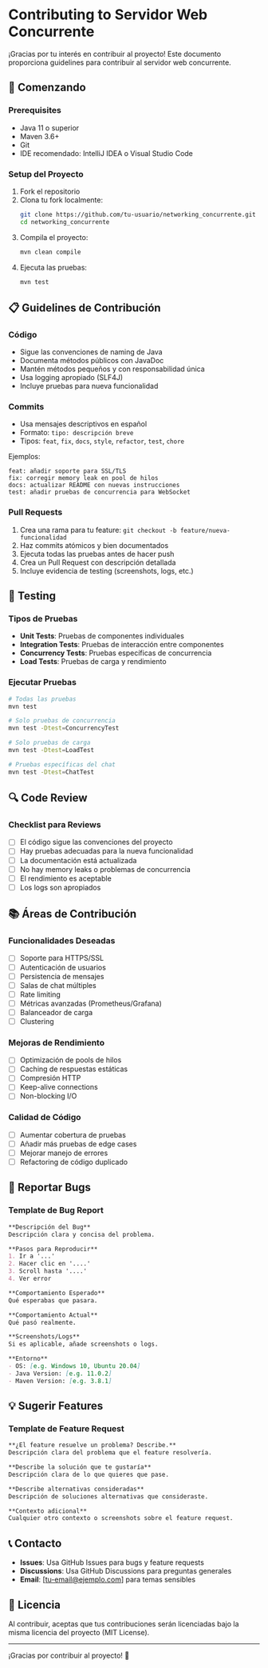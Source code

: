 # Contributing to Servidor Web Concurrente

¡Gracias por tu interés en contribuir al proyecto! Este documento proporciona guidelines para contribuir al servidor web concurrente.

## 🚀 Comenzando

### Prerequisites
- Java 11 o superior
- Maven 3.6+
- Git
- IDE recomendado: IntelliJ IDEA o Visual Studio Code

### Setup del Proyecto
1. Fork el repositorio
2. Clona tu fork localmente:
   ```bash
   git clone https://github.com/tu-usuario/networking_concurrente.git
   cd networking_concurrente
   ```
3. Compila el proyecto:
   ```bash
   mvn clean compile
   ```
4. Ejecuta las pruebas:
   ```bash
   mvn test
   ```

## 📋 Guidelines de Contribución

### Código
- Sigue las convenciones de naming de Java
- Documenta métodos públicos con JavaDoc
- Mantén métodos pequeños y con responsabilidad única
- Usa logging apropiado (SLF4J)
- Incluye pruebas para nueva funcionalidad

### Commits
- Usa mensajes descriptivos en español
- Formato: `tipo: descripción breve`
- Tipos: `feat`, `fix`, `docs`, `style`, `refactor`, `test`, `chore`

Ejemplos:
```
feat: añadir soporte para SSL/TLS
fix: corregir memory leak en pool de hilos
docs: actualizar README con nuevas instrucciones
test: añadir pruebas de concurrencia para WebSocket
```

### Pull Requests
1. Crea una rama para tu feature: `git checkout -b feature/nueva-funcionalidad`
2. Haz commits atómicos y bien documentados
3. Ejecuta todas las pruebas antes de hacer push
4. Crea un Pull Request con descripción detallada
5. Incluye evidencia de testing (screenshots, logs, etc.)

## 🧪 Testing

### Tipos de Pruebas
- **Unit Tests**: Pruebas de componentes individuales
- **Integration Tests**: Pruebas de interacción entre componentes
- **Concurrency Tests**: Pruebas específicas de concurrencia
- **Load Tests**: Pruebas de carga y rendimiento

### Ejecutar Pruebas
```bash
# Todas las pruebas
mvn test

# Solo pruebas de concurrencia
mvn test -Dtest=ConcurrencyTest

# Solo pruebas de carga
mvn test -Dtest=LoadTest

# Pruebas específicas del chat
mvn test -Dtest=ChatTest
```

## 🔍 Code Review

### Checklist para Reviews
- [ ] El código sigue las convenciones del proyecto
- [ ] Hay pruebas adecuadas para la nueva funcionalidad
- [ ] La documentación está actualizada
- [ ] No hay memory leaks o problemas de concurrencia
- [ ] El rendimiento es aceptable
- [ ] Los logs son apropiados

## 📚 Áreas de Contribución

### Funcionalidades Deseadas
- [ ] Soporte para HTTPS/SSL
- [ ] Autenticación de usuarios
- [ ] Persistencia de mensajes
- [ ] Salas de chat múltiples
- [ ] Rate limiting
- [ ] Métricas avanzadas (Prometheus/Grafana)
- [ ] Balanceador de carga
- [ ] Clustering

### Mejoras de Rendimiento
- [ ] Optimización de pools de hilos
- [ ] Caching de respuestas estáticas
- [ ] Compresión HTTP
- [ ] Keep-alive connections
- [ ] Non-blocking I/O

### Calidad de Código
- [ ] Aumentar cobertura de pruebas
- [ ] Añadir más pruebas de edge cases
- [ ] Mejorar manejo de errores
- [ ] Refactoring de código duplicado

## 🐛 Reportar Bugs

### Template de Bug Report
```markdown
**Descripción del Bug**
Descripción clara y concisa del problema.

**Pasos para Reproducir**
1. Ir a '...'
2. Hacer clic en '....'
3. Scroll hasta '....'
4. Ver error

**Comportamiento Esperado**
Qué esperabas que pasara.

**Comportamiento Actual**
Qué pasó realmente.

**Screenshots/Logs**
Si es aplicable, añade screenshots o logs.

**Entorno**
- OS: [e.g. Windows 10, Ubuntu 20.04]
- Java Version: [e.g. 11.0.2]
- Maven Version: [e.g. 3.8.1]
```

## 💡 Sugerir Features

### Template de Feature Request
```markdown
**¿El feature resuelve un problema? Describe.**
Descripción clara del problema que el feature resolvería.

**Describe la solución que te gustaría**
Descripción clara de lo que quieres que pase.

**Describe alternativas consideradas**
Descripción de soluciones alternativas que consideraste.

**Contexto adicional**
Cualquier otro contexto o screenshots sobre el feature request.
```

## 📞 Contacto

- **Issues**: Usa GitHub Issues para bugs y feature requests
- **Discussions**: Usa GitHub Discussions para preguntas generales
- **Email**: [tu-email@ejemplo.com] para temas sensibles

## 📄 Licencia

Al contribuir, aceptas que tus contribuciones serán licenciadas bajo la misma licencia del proyecto (MIT License).

---

¡Gracias por contribuir al proyecto! 🎉
